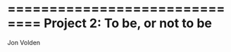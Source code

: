 ==============================
Project 2: To be, or not to be
==============================

Jon Volden